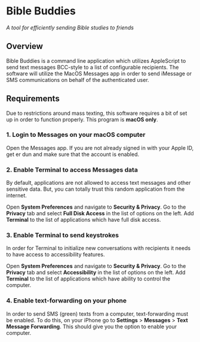 # Bible Buddies

*A tool for efficiently sending Bible studies to friends*

## Overview

Bible Buddies is a command line application which utilizes AppleScript to send text messages BCC-style to a list of configurable recipients. The software will utilize the MacOS Messages app in order to send iMessage or SMS communications on behalf of the authenticated user.

## Requirements

Due to restrictions around mass texting, this software requires a bit of set up in order to function properly. This program is **macOS only**.

### 1. Login to Messages on your macOS computer

Open the Messages app. If you are not already signed in with your Apple ID, get er dun and make sure that the account is enabled.

### 2. Enable Terminal to access Messages data

By default, applications are not allowed to access text messages and other sensitive data. But, you can totally trust this random application from the internet.

Open **System Preferences** and navigate to **Security & Privacy**. Go to the **Privacy** tab and select **Full Disk Access** in the list of options on the left. Add **Terminal** to the list of applications which have full disk access.

### 3. Enable Terminal to send keystrokes

In order for Terminal to initialize new conversations with recipients it needs to have access to accessibility features.

Open **System Preferences** and navigate to **Security & Privacy**. Go to the **Privacy** tab and select **Accessibility** in the list of options on the left. Add **Terminal** to the list of applications which have ability to control the computer.

### 4. Enable text-forwarding on your phone

In order to send SMS (green) texts from a computer, text-forwarding must be enabled. To do this, on your iPhone go to **Settings** > **Messages** > **Text Message Forwarding**. This should give you the option to enable your computer.
